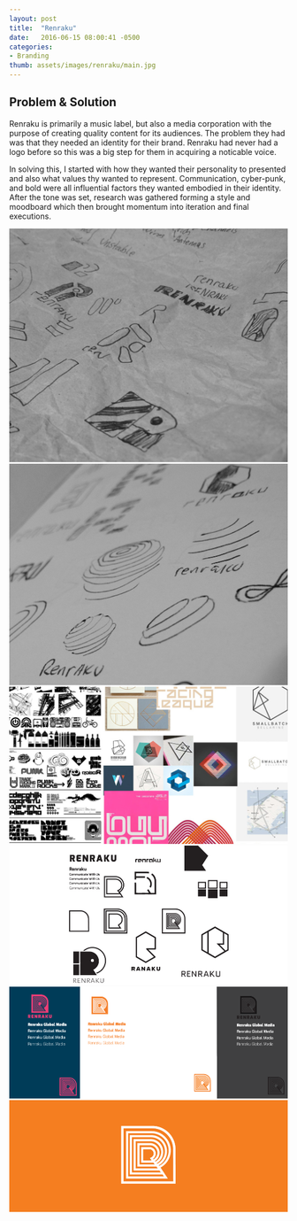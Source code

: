 ```yaml
---
layout: post
title:  "Renraku"
date:   2016-06-15 08:00:41 -0500
categories:
- Branding
thumb: assets/images/renraku/main.jpg
---
```

Problem & Solution
------------------
Renraku is primarily a music label, but also a media corporation with the purpose of creating quality content for its audiences. The problem they had was that they needed an identity for their brand. Renraku had never had a logo before so this was a big step for them in acquiring a noticable voice.

In solving this, I started with how they wanted their personality to presented and also what values thy wanted to represent. Communication, cyber-punk, and bold were all influential factors they wanted embodied in their identity. After the tone was set, research was gathered forming a style and moodboard which then brought momentum into iteration and final executions.


<div class="example-container">
<img class="example-img" alt="Logo Sketches" src="/assets/images/renraku/ideas1.jpg">
</div>

<div class="example-container">
<img class="example-img" alt="Logo Sketches" src="/assets/images/renraku/ideas2.jpg">
</div>

<div class="example-container">
<img class="example-img" alt="Logo Moodboard" src="/assets/images/renraku/moodboard.jpg">
</div>

<div class="example-container">
<img class="example-img" alt="Logo Ideations" src="/assets/images/renraku/draft.jpg">
</div>

<div class="example-container">
<img class="example-img" alt="Logo Color" src="/assets/images/renraku/color2.png">
</div>

<div class="example-container">
<img class="example-img" alt="Final Logo" src="/assets/images/renraku/main.jpg">
</div>
